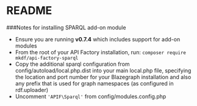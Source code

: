 # README #

###Notes for installing SPARQL add-on module

* Ensure you are running **v0.7.4** which includes support for add-on modules
* From the root of your API Factory installation, run: `composer require mkdf/api-factory-sparql`
* Copy the additional sparql configuration from config/autoload/local.php.dist into your main local.php file, specifying the location and port number for your Blazegraph installation and also any prefix that is used for graph namespaces (as configured in rdf.uploader)
* Uncomment `'APIF\Sparql'` from config/modules.config.php